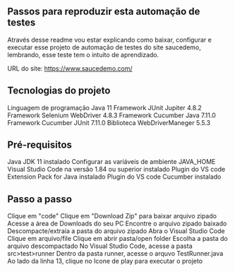 ## Passos para reproduzir esta automação de testes 

Através desse readme vou estar explicando como baixar, configurar e executar esse projeto de automação de testes do site saucedemo, lembrando, esse teste tem o intuito de aprendizado.

URL do site: https://www.saucedemo.com/

## Tecnologias do projeto

Linguagem de programação Java 11
Framework JUnit Jupiter 4.8.2
Framework Selenium WebDriver 4.8.3
Framework Cucumber Java 7.11.0
Framework Cucumber JUnit 7.11.0
Biblioteca WebDriverManeger 5.5.3

## Pré-requisitos

Java JDK 11 instalado
Configurar as variáveis de ambiente JAVA_HOME
Visual Studio Code na versão 1.84 ou superior instalado
Plugin do VS code Extension Pack for Java instalado
Plugin do VS code Cucumber instalado

## Passo a passo

Clique em "code"
Clique em "Download Zip" para baixar arquivo zipado
Acesse a área de Downloads do seu PC
Encontre o arquivo zipado baixado
Descompacte/extraia a pasta do arquivo zipado
Abra o Visual Studio Code
Clique em arquivo/file
Clique em abrir pasta/open folder
Escolha a pasta do arquivo descompactado
No Visual Studio Code, acesse a pasta src>test>runner
Dentro da pasta runner, acesse o arquvo TestRunner.java
Ao lado da linha 13, clique no Icone de play para executar o projeto
